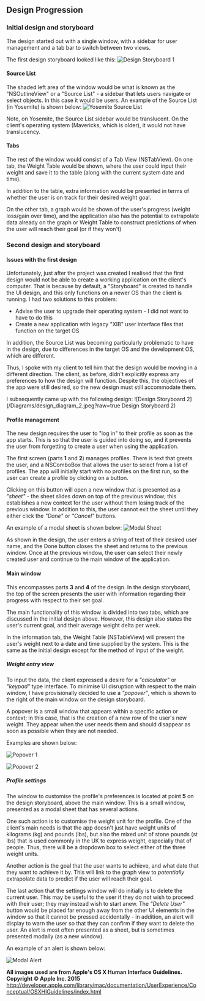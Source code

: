 
## Design Progression

### Initial design and storyboard
The design started out with a single window, with a sidebar for user management and a tab bar to switch between two views.

The first design storyboard looked like this:
![Design Storyboard 1](/Diagrams/design_diagram_1.jpeg?raw=true "Design Storyboard 1")

#### Source List
The shaded left area of the window would be what is known as the "NSOutlineView" or a "Source List" - a sidebar that lets users navigate or select objects. In this case it would be users. An example of the Source List (in Yosemite) is shown below:
![Yosemite Source List](https://developer.apple.com/library/mac/documentation/UserExperience/Conceptual/OSXHIGuidelines/Art/finder_sidebar_2x.png "Yosemite Source List: Apple OS X Human Interface Guidelines")

Note, on Yosemite, the Source List sidebar would be translucent. On the client's operating system (Mavericks, which is older), it would not have translucency.

#### Tabs

The rest of the window would consist of a Tab View (NSTabView). On one tab, the Weight Table would be shown, where the user could input their weight and save it to the table (along with the current system date and time).

In addition to the table, extra information would be presented in terms of whether the user is on track for their desired weight goal.

On the other tab, a graph would be shown of the user's progress (weight loss/gain over time), and the application also has the potential to extrapolate data already on the graph or Weight Table to construct predictions of when the user will reach their goal (or if they won't)

### Second design and storyboard
#### Issues with the first design
Unfortunately, just after the project was created I realised that the first design would not be able to create a working application on the client's computer. That is because by default, a "Storyboard" is created to handle the UI design, and this only functions on a newer OS than the client is running. I had two solutions to this problem:
* Advise the user to upgrade their operating system - I did not want to have to do this
* Create a new application with legacy "XIB" user interface files that function on the target OS

In addition, the Source List was becoming particularly problematic to have in the design, due to differences in the target OS and the development OS, which are different.

Thus, I spoke with my client to tell him that the design would be moving in a different direction. The client, as before, didn't explicitly express any preferences to how the design will function. Despite this, the objectives of the app were still desired, so the new design must still accommodate them.

I subsequently came up with the following design:
![Design Storyboard 2](/Diagrams/design_diagram_2.jpeg?raw=true Design Storyboard 2)

#### Profile management
The new design requires the user to "log in" to their profile as soon as the app starts. This is so that the user is guided into doing so, and it prevents the user from forgetting to create a user when using the application.

The first screen (parts **1** and **2**) manages profiles. There is text that greets the user, and a NSComboBox that allows the user to select from a list of profiles. The app will initially start with no profiles on the first run, so the user can create a profile by clicking on a button.

Clicking on this button will open a new window that is presented as a _"sheet"_ - the sheet slides down on top of the previous window; this establishes a new context for the user without them losing track of the previous window. In addition to this, the user cannot exit the sheet until they either click the _"Done"_ or _"Cancel"_ buttons.

An example of a modal sheet is shown below:
![Modal Sheet](https://developer.apple.com/library/mac/documentation/UserExperience/Conceptual/OSXHIGuidelines/Art/sheet_example_2x.png "Modal Sheet")

As shown in the design, the user enters a string of text of their desired user name, and the Done button closes the sheet and returns to the previous window. Once at the previous window, the user can select their newly created user and continue to the main window of the application.

#### Main window
This encompasses parts **3** and **4** of the design.
In the design storyboard, the top of the screen presents the user with information regarding their progress with respect to their set goal.

The main functionality of this window is divided into two tabs, which are discussed in the initial design above. However, this design also states the user's current goal, and their average weight delta per week.

In the information tab, the Weight Table (NSTableView) will present the user's weight next to a date and time supplied by the system. This is the same as the initial design except for the method of input of the weight.

##### Weight entry view
To input the data, the client expressed a desire for a _"calculator"_ or _"keypad"_ type interface. To minimise UI disruption with respect to the main window, I have provisionally decided to use a _"popover"_, which is shown to the right of the main window on the design storyboard.

A popover is a small window that appears within a specific action or context; in this case, that is the creation of a new row of the user's new weight. They appear when the user needs them and should disappear as soon as possible when they are not needed.

Examples are shown below:

![Popover 1](https://developer.apple.com/library/mac/documentation/UserExperience/Conceptual/OSXHIGuidelines/Art/popover_unattached_2x.png "Popover 1")

![Popover 2](https://developer.apple.com/library/mac/documentation/UserExperience/Conceptual/OSXHIGuidelines/Art/popover_dictionary_2x.png "Popover 2")

##### Profile settings
The window to customise the profile's preferences is located at point **5** on the design storyboard, above the main window. This is a small window, presented as a modal sheet that has several actions.

One such action is to customise the weight unit for the profile. One of the client's main needs is that the app doesn't just have weight units of kilograms (kg) and pounds (lbs), but also the mixed unit of stone pounds (st lbs) that is used commonly in the UK to express weight, especially that of people. Thus, there will be a dropdown box to select either of the three weight units.

Another action is the goal that the user wants to achieve, and what date that they want to achieve it by. This will link to the graph view to _potentially_ extrapolate data to predict if the user will reach their goal.

The last action that the settings window will do initially is to delete the current user. This may be useful to the user if they do not wish to proceed with their user; they may instead wish to start anew. The _"Delete User"_ button would be placed far enough away from the other UI elements in the window so that it cannot be pressed accidentally - in addition, an alert will display to warn the user so that they can confirm if they want to delete the user. An alert is most often presented as a sheet, but is sometimes presented modally (as a new window).

An example of an alert is shown below:

![Modal Alert](https://developer.apple.com/library/mac/documentation/UserExperience/Conceptual/OSXHIGuidelines/Art/alert_example_2x.png "Modal Alert")

**All images used are from Apple's OS X Human Interface Guidelines. Copyright © Apple Inc. 2015** http://developer.apple.com/library/mac/documentation/UserExperience/Conceptual/OSXHIGuidelines/index.html
